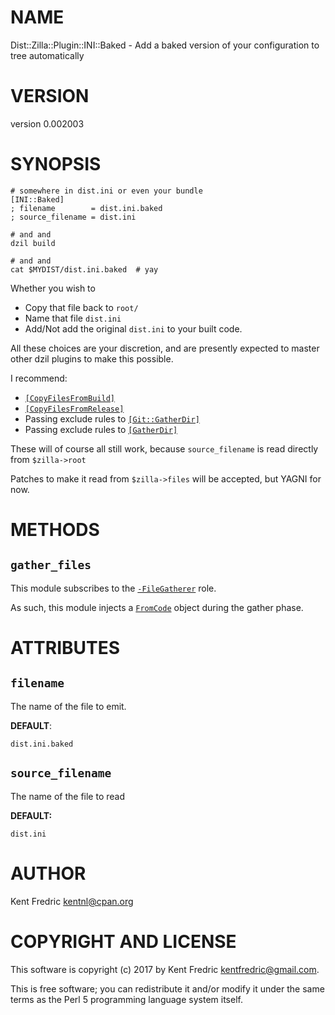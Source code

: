 # NAME

Dist::Zilla::Plugin::INI::Baked - Add a baked version of your configuration to tree automatically

# VERSION

version 0.002003

# SYNOPSIS

    # somewhere in dist.ini or even your bundle
    [INI::Baked]
    ; filename        = dist.ini.baked
    ; source_filename = dist.ini

    # and and
    dzil build

    # and and
    cat $MYDIST/dist.ini.baked  # yay

Whether you wish to

- Copy that file back to `root/`
- Name that file `dist.ini`
- Add/Not add the original `dist.ini` to your built code.

All these choices are your discretion, and are presently expected to master other dzil plugins to make this possible.

I recommend:

- [`[CopyFilesFromBuild]`](https://metacpan.org/pod/Dist::Zilla::Plugin::CopyFilesFromBuild)
- [`[CopyFilesFromRelease]`](https://metacpan.org/pod/Dist::Zilla::Plugin::CopyFilesFromRelease)
- Passing exclude rules to [`[Git::GatherDir]`](https://metacpan.org/pod/Dist::Zilla::Plugin::Git::GatherDir)
- Passing exclude rules to [`[GatherDir]`](https://metacpan.org/pod/Dist::Zilla::Plugin::GatherDir)

These will of course all still work, because `source_filename` is read directly from `$zilla->root`

Patches to make it read from `$zilla->files` will be accepted, but YAGNI for now.

# METHODS

## `gather_files`

This module subscribes to the [`-FileGatherer`](https://metacpan.org/pod/Dist::Zilla::Role::FileGatherer) role.

As such, this module injects a [`FromCode`](https://metacpan.org/pod/Dist::Zilla::File::FromCode) object during the gather phase.

# ATTRIBUTES

## `filename`

The name of the file to emit.

**DEFAULT**:

    dist.ini.baked

## `source_filename`

The name of the file to read

**DEFAULT:**

    dist.ini

# AUTHOR

Kent Fredric <kentnl@cpan.org>

# COPYRIGHT AND LICENSE

This software is copyright (c) 2017 by Kent Fredric <kentfredric@gmail.com>.

This is free software; you can redistribute it and/or modify it under
the same terms as the Perl 5 programming language system itself.
